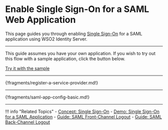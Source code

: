 # Enable Single Sign-On for a SAML Web Application

This page guides you through enabling [Single Sign-On](../../../references/concepts/single-sign-on) for a SAML application using WSO2 Identity Server.

---

This guide assumes you have your own application. If you wish to try out this flow with a sample application, click the button below. 

<a class="samplebtn_a" href="../../../quick-starts/sso-for-saml-apps" rel="nofollow noopener">Try it with the sample</a>

----

{!fragments/register-a-service-provider.md!}

----

{!fragments/saml-app-config-basic.md!}

----

!!! info "Related Topics"
    - [Concept: Single Sign-On](../../../references/concepts/single-sign-on)
    - [Demo: Single Sign-On for a SAML Application](../../../quick-starts/sso-for-saml-apps)
    - [Guide: SAML Front-Channel Logout](../saml-front-channel-logout)
    - [Guide: SAML Back-Channel Logout](../saml-back-channel-logout)